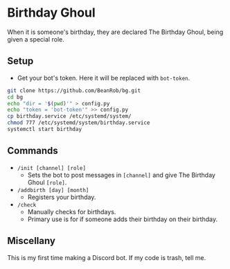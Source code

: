 # Birthday Ghoul
When it is someone's birthday, they are declared The Birthday Ghoul, being
given a special role.
## Setup
- Get your bot's token. Here it will be replaced with `bot-token`.
```sh
git clone https://github.com/BeanRob/bg.git
cd bg
echo "dir = '$(pwd)'" > config.py
echo "token = 'bot-token'" >> config.py
cp birthday.service /etc/systemd/system/
chmod 777 /etc/systemd/system/birthday.service
systemctl start birthday
```
## Commands
- `/init [channel] [role]`
    - Sets the bot to post messages in `[channel]` and give The Birthday Ghoul
      `[role]`.
- `/addbirth [day] [month]`
    - Registers your birthday.
- `/check`
    - Manually checks for birthdays.
    - Primary use is for if someone adds their birthday on their birthday.
## Miscellany
This is my first time making a Discord bot. If my code is trash, tell me.

